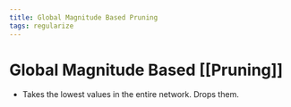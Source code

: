 ```yaml
---
title: Global Magnitude Based Pruning
tags: regularize
---
```


# Global Magnitude Based [[Pruning]]
- Takes the lowest values in the entire network. Drops them.






